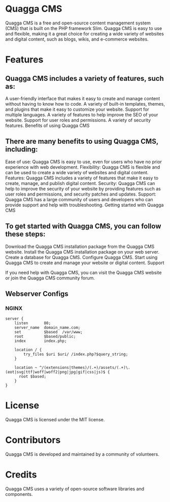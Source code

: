 Quagga CMS
=====

Quagga CMS is a free and open-source content management system (CMS) that is built on the PHP framework Slim. Quagga CMS is easy to use and flexible, making it a great choice for creating a wide variety of websites and digital content, such as blogs, wikis, and e-commerce websites.

# Features

## Quagga CMS includes a variety of features, such as:

A user-friendly interface that makes it easy to create and manage content without having to know how to code.
A variety of built-in templates, themes, and plugins that make it easy to customize your website.
Support for multiple languages.
A variety of features to help improve the SEO of your website.
Support for user roles and permissions.
A variety of security features.
Benefits of using Quagga CMS

## There are many benefits to using Quagga CMS, including:

Ease of use: Quagga CMS is easy to use, even for users who have no prior experience with web development.
Flexibility: Quagga CMS is flexible and can be used to create a wide variety of websites and digital content.
Features: Quagga CMS includes a variety of features that make it easy to create, manage, and publish digital content.
Security: Quagga CMS can help to improve the security of your website by providing features such as user roles and permissions, and security patches and updates.
Support: Quagga CMS has a large community of users and developers who can provide support and help with troubleshooting.
Getting started with Quagga CMS

## To get started with Quagga CMS, you can follow these steps:

Download the Quagga CMS installation package from the Quagga CMS website.
Install the Quagga CMS installation package on your web server.
Create a database for Quagga CMS.
Configure Quagga CMS.
Start using Quagga CMS to create and manage your website or digital content.
Support

If you need help with Quagga CMS, you can visit the Quagga CMS website or join the Quagga CMS community forum.

## Webserver Configs

### NGINX

```
server {
    listen       80;
    server_name  domain_name.com;
    set          $based  /var/www;
    root         $based/public;
    index        index.php;

    location / {
        try_files $uri $uri/ /index.php?$query_string;
    }

    location ~ ^/(extensions|themes)/(.+)/assets/(.+)\.(eot|svg|ttf|woff|woff2|png|jpg|gif|css|js)$ {
      root $based;
    }
}

```

# License

Quagga CMS is licensed under the MIT license.

# Contributors

Quagga CMS is developed and maintained by a community of volunteers.

# Credits

Quagga CMS uses a variety of open-source software libraries and components.

